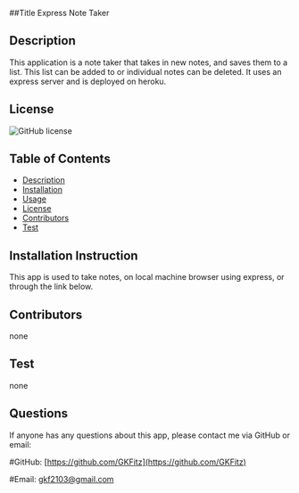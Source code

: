 ##Title 
Express Note Taker

## Description
This application is a note taker that takes in new notes, and saves them to a list. This list can be added to or individual notes can be deleted. It uses an express server and is deployed on heroku. 

## License
![GitHub license](https://img.shields.io/badge/license-MIT-blue.svg)

## Table of Contents
* [Description](#Description)
* [Installation](#Installation)
* [Usage](#Usage)
* [License](#License)
* [Contributors](#Contributors)
* [Test](#Test)


## Installation Instruction
This app is used to take notes, on local machine browser using express, or through the link below.

## Contributors
none

## Test
none

## Questions
If anyone has any questions about this app, please contact me via GitHub or email:

#GitHub: [https://github.com/GKFitz](https://github.com/GKFitz)

#Email: [gkf2103@gmail.com](gkf2103@gmail.com)


